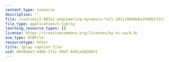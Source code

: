 ```yaml
---
content_type: resource
description: ''
file: /courses/2-003sc-engineering-dynamics-fall-2011/06d9e6a7d40b1f2c99d76d61a18260c5_p9DHjoLS3GA.srt
file_type: application/x-subrip
learning_resource_types: []
license: https://creativecommons.org/licenses/by-nc-sa/4.0/
ocw_type: OCWFile
resourcetype: Other
title: 3play caption file
uid: 06d9e6a7-d40b-1f2c-99d7-6d61a18260c5
---
```

